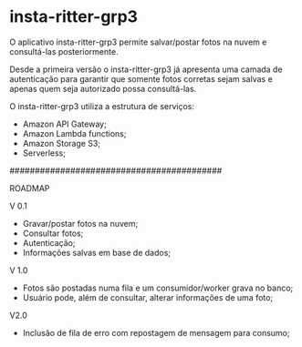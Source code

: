 # insta-ritter-grp3

O aplicativo insta-ritter-grp3 permite salvar/postar fotos na nuvem e consultá-las posteriormente.

Desde a primeira versão o insta-ritter-grp3 já apresenta uma camada de autenticação para garantir que somente fotos corretas sejam salvas e apenas quem seja autorizado possa consultá-las.

O insta-ritter-grp3 utiliza a estrutura de serviços:
- Amazon API Gateway;
- Amazon Lambda functions;
- Amazon Storage S3;
- Serverless;

##########################################

ROADMAP

V 0.1
- Gravar/postar fotos na nuvem;
- Consultar fotos;
- Autenticação;
- Informações salvas em base de dados;

V 1.0
- Fotos são postadas numa fila e um consumidor/worker grava no banco;
- Usuário pode, além de consultar, alterar informações de uma foto;

V2.0
- Inclusão de fila de erro com repostagem de mensagem para consumo;
